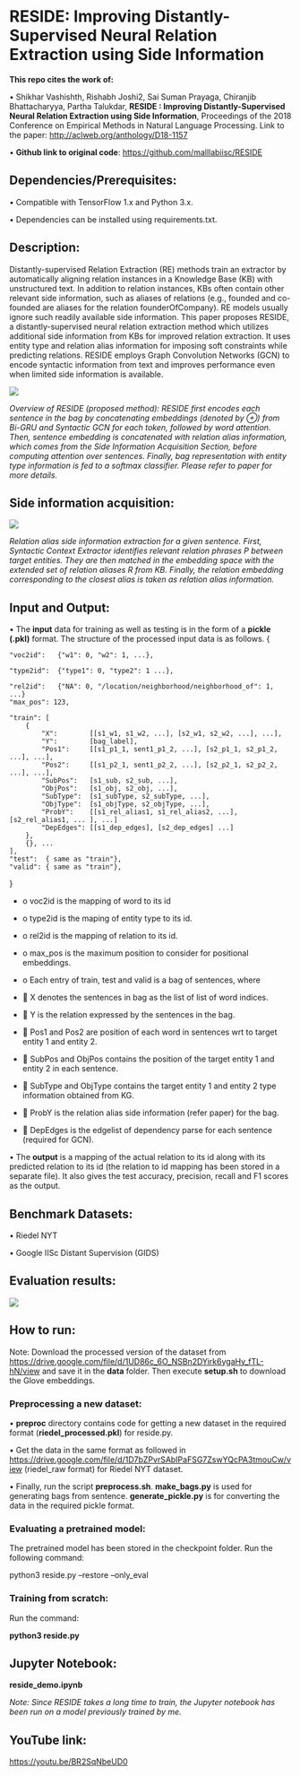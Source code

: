 # **RESIDE: Improving Distantly-Supervised Neural Relation Extraction using Side Information**
**This repo cites the work of:**

•	Shikhar Vashishth, Rishabh Joshi2, Sai Suman Prayaga, Chiranjib Bhattacharyya, Partha Talukdar,
  **RESIDE : Improving Distantly-Supervised Neural Relation Extraction using Side Information**, Proceedings of the 2018 Conference   on Empirical Methods in Natural Language Processing. Link to the paper: http://aclweb.org/anthology/D18-1157


•	**Github link to original code**: https://github.com/malllabiisc/RESIDE

## Dependencies/Prerequisites:
•	Compatible with TensorFlow 1.x and Python 3.x.

•	Dependencies can be installed using requirements.txt.


## Description:
Distantly-supervised Relation Extraction (RE) methods train an extractor by automatically
aligning relation instances in a Knowledge Base (KB) with unstructured text. In addition to relation instances, KBs often contain other relevant side information, such as aliases
of relations (e.g., founded and co-founded are aliases for the relation founderOfCompany).
RE models usually ignore such readily available side information. This paper proposes RESIDE, a distantly-supervised neural relation extraction method which utilizes additional side information from KBs for improved relation extraction. It uses entity type
and relation alias information for imposing soft constraints while predicting relations. RESIDE employs Graph Convolution Networks (GCN) to encode syntactic information from
text and improves performance even when limited side information is available.


![](https://github.com/devinaarvind/ditk/blob/develop/extraction/relation/RESIDE/images/reside1.png)

 

_Overview of RESIDE (proposed method): RESIDE first encodes each sentence in the bag by concatenating embeddings (denoted by ⊕) from Bi-GRU and Syntactic GCN for each token, followed by word attention. Then, sentence embedding is concatenated with relation alias information, which comes from the Side Information Acquisition Section, before computing attention over sentences. Finally, bag representation with entity type information is fed to a softmax classifier. Please refer to paper for more details._

## Side information acquisition:

![](https://github.com/devinaarvind/ditk/blob/develop/extraction/relation/RESIDE/images/reside2.png)

_Relation alias side information extraction for a given sentence. First, Syntactic Context Extractor identifies relevant relation phrases P between target entities. They are then matched in the embedding space with the extended set of relation aliases R from KB. Finally, the relation embedding corresponding to the closest alias is taken as relation alias information._


## Input and Output:
•	The **input** data for training as well as testing is in the form of a **pickle (.pkl)** format. The structure of the processed input data is as follows.
{

    "voc2id":   {"w1": 0, "w2": 1, ...},

    "type2id":  {"type1": 0, "type2": 1 ...},

    "rel2id":   {"NA": 0, "/location/neighborhood/neighborhood_of": 1, ...}
    "max_pos": 123,

    "train": [
        {
            "X":        [[s1_w1, s1_w2, ...], [s2_w1, s2_w2, ...], ...],
            "Y":        [bag_label],
            "Pos1":     [[s1_p1_1, sent1_p1_2, ...], [s2_p1_1, s2_p1_2, ...], ...],
            "Pos2":     [[s1_p2_1, sent1_p2_2, ...], [s2_p2_1, s2_p2_2, ...], ...],
            "SubPos":   [s1_sub, s2_sub, ...],
            "ObjPos":   [s1_obj, s2_obj, ...],
            "SubType":  [s1_subType, s2_subType, ...],
            "ObjType":  [s1_objType, s2_objType, ...],
            "ProbY":    [[s1_rel_alias1, s1_rel_alias2, ...], [s2_rel_alias1, ... ], ...]
            "DepEdges": [[s1_dep_edges], [s2_dep_edges] ...]
        },
        {}, ...
    ],
    "test":  { same as "train"},
    "valid": { same as "train"},
}

* o	voc2id is the mapping of word to its id

* o	type2id is the maping of entity type to its id.

* o	rel2id is the mapping of relation to its id.

* o	max_pos is the maximum position to consider for positional embeddings.

* o	Each entry of train, test and valid is a bag of sentences, where

* 	X denotes the sentences in bag as the list of list of word indices.

* 	Y is the relation expressed by the sentences in the bag.

* 	Pos1 and Pos2 are position of each word in sentences wrt to target entity 1 and entity 2.

* 	SubPos and ObjPos contains the position of the target entity 1 and entity 2 in each sentence.

* 	SubType and ObjType contains the target entity 1 and entity 2 type information obtained from KG.

* 	ProbY is the relation alias side information (refer paper) for the bag.

* 	DepEdges is the edgelist of dependency parse for each sentence (required for GCN).


•	The **output** is a mapping of the actual relation to its id along with its predicted relation to its id (the relation to id mapping has been stored in a separate file). It also gives the test accuracy, precision, recall and F1 scores as the output. 


## Benchmark Datasets:

•	Riedel NYT 

•	Google IISc Distant Supervision (GIDS) 

## Evaluation results:

![](https://github.com/devinaarvind/ditk/blob/develop/extraction/relation/RESIDE/images/metrics.png)

## **How to run:**

Note: Download the processed version of the dataset from https://drive.google.com/file/d/1UD86c_6O_NSBn2DYirk6ygaHy_fTL-hN/view and save it in the **data** folder. Then execute **setup.sh** to download the Glove embeddings.

### **Preprocessing a new dataset:**

•	**preproc** directory contains code for getting a new dataset in the required format (**riedel_processed.pkl**) for reside.py.

•	Get the data in the same format as followed in https://drive.google.com/file/d/1D7bZPvrSAbIPaFSG7ZswYQcPA3tmouCw/view (riedel_raw format) for Riedel NYT dataset.

•	Finally, run the script **preprocess.sh**. **make_bags.py** is used for generating bags from sentence. **generate_pickle.py** is for converting the data in the required pickle format.

### **Evaluating a pretrained model:**

The pretrained model has been stored in the checkpoint folder. Run the following command:

python3 reside.py –restore –only_eval

### **Training from scratch:**

Run the command:

**python3 reside.py**

## **Jupyter Notebook:**

**reside_demo.ipynb**

_Note: Since RESIDE takes a long time to train, the Jupyter notebook has been run on a model previously trained by me._

## **YouTube link:**

https://youtu.be/BR2SqNbeUD0
